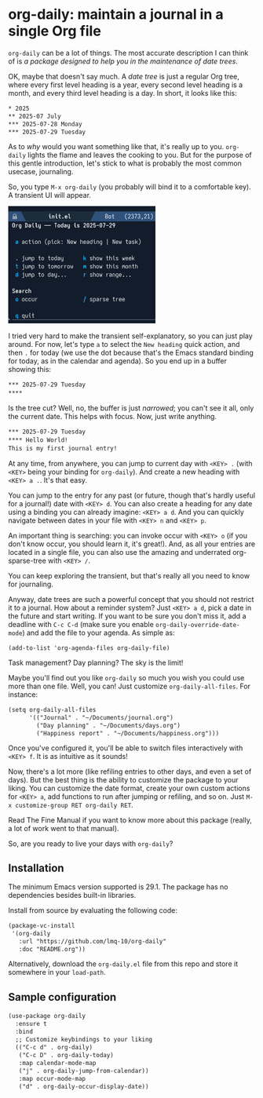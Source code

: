 # org-daily: maintain a journal in a single Org file

`org-daily` can be a lot of things. The most accurate description I can think of is *a package designed to help you in the maintenance of date trees*.

OK, maybe that doesn't say much. A *date tree* is just a regular Org tree, where every first level heading is a year, every second level heading is a month, and every third level heading is a day. In short, it looks like this:

```
​* 2025
** 2025-07 July
*** 2025-07-28 Monday
*** 2025-07-29 Tuesday
```

As to *why* would you want something like that, it's really up to you. `org-daily` lights the flame and leaves the cooking to you. But for the purpose of this gentle introduction, let's stick to what is probably the most common usecase, journaling.

So, you type `M-x org-daily` (you probably will bind it to a comfortable key). A transient UI will appear.

[<img src="./transient.png" width="300" />](./transient.png)

I tried very hard to make the transient self-explanatory, so you can just play around. For now, let's type `a` to select the `New heading` quick action, and then `.` for today (we use the dot because that's the Emacs standard binding for today, as in the calendar and agenda). So you end up in a buffer showing this:

```txt
*** 2025-07-29 Tuesday
**** 
```

Is the tree cut? Well, no, the buffer is just *narrowed*; you can't see it all, only the current date. This helps with focus. Now, just write anything.

```txt
*** 2025-07-29 Tuesday
**** Hello World!
This is my first journal entry!
```

At any time, from anywhere, you can jump to current day with `<KEY> .` (with `<KEY>` being your binding for `org-daily`). And create a new heading with `<KEY> a .`. It's that easy.

You can jump to the entry for any past (or future, though that's hardly useful for a journal!) date with `<KEY> d`. You can also create a heading for any date using a binding you can already imagine: `<KEY> a d`. And you can quickly navigate between dates in your file with `<KEY> n` and `<KEY> p`.

An important thing is searching: you can invoke occur with `<KEY> o` (if you don't know occur, you should learn it, it's great!). And, as all your entries are located in a single file, you can also use the amazing and underrated org-sparse-tree with `<KEY> /`.

You can keep exploring the transient, but that's really all you need to know for journaling.

Anyway, date trees are such a powerful concept that you should not restrict it to a journal. How about a reminder system? Just `<KEY> a d`, pick a date in the future and start writing. If you want to be sure you don't miss it, add a deadline with `C-c C-d` (make sure you enable `org-daily-override-date-mode`) and add the file to your agenda. As simple as:

```elisp
(add-to-list 'org-agenda-files org-daily-file)
```

Task management? Day planning? The sky is the limit!

Maybe you'll find out you like `org-daily` so much you wish you could use more than one file. Well, you can! Just customize `org-daily-all-files`. For instance:

```elisp
(setq org-daily-all-files
      '(("Journal" . "~/Documents/journal.org")
        ("Day planning" . "~/Documents/days.org")
        ("Happiness report" . "~/Documents/happiness.org")))
```

Once you've configured it, you'll be able to switch files interactively with `<KEY> f`. It is as intuitive as it sounds!

Now, there's a lot more (like refiling entries to other days, and even a set of days). But the best thing is the ability to customize the package to your liking. You can customize the date format, create your own custom actions for `<KEY> a`, add functions to run after jumping or refiling, and so on. Just `M-x customize-group RET org-daily RET`.

Read The Fine Manual if you want to know more about this package (really, a lot of work went to that manual).

So, are you ready to live your days with `org-daily`?

## Installation

The minimum Emacs version supported is 29.1.  The package has no
dependencies besides built-in libraries.

Install from source by evaluating the following code:

```elisp
(package-vc-install
 '(org-daily
   :url "https://github.com/lmq-10/org-daily"
   :doc "README.org"))
```

Alternatively, download the `org-daily.el` file from this repo and
store it somewhere in your `load-path`.

## Sample configuration

```elisp
(use-package org-daily
  :ensure t
  :bind
  ;; Customize keybindings to your liking
  (("C-c d" . org-daily)
   ("C-c D" . org-daily-today)
   :map calendar-mode-map
   ("j" . org-daily-jump-from-calendar))
   :map occur-mode-map
   ("d" . org-daily-occur-display-date))
```
